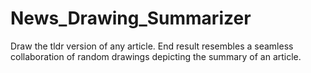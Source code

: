 # News_Drawing_Summarizer
Draw the tldr version of any article. End result resembles a seamless collaboration of random drawings depicting the summary of an article. 
